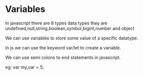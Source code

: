 # Variables

In javascript there are 8 types data types they are undefined,null,string,boolean,symbol,bigint,number and object

We can use variables to store some value of a specific datatype.

In js we can use the keyword var/let to create a variable.

We can use semi colons to end statements in javascript.

eg: var my_var = 5;